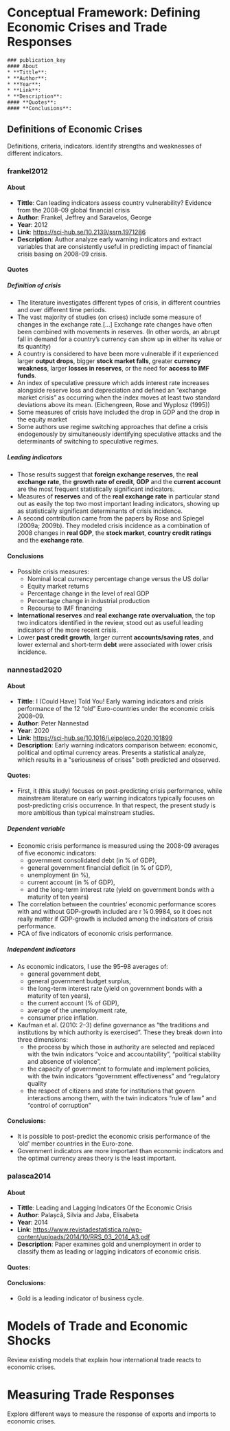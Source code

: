 # Conceptual Framework: Defining Economic Crises and Trade Responses

```
### publication_key
#### About
* **Tittle**:
* **Author**:
* **Year**: 
* **Link**:
* **Description**:
#### **Quotes**:
#### **Conclusions**:
```

## Definitions of Economic Crises
Definitions, criteria, indicators. identify strengths and weaknesses of different indicators.

### frankel2012
#### About
* **Tittle**: Can leading indicators assess country vulnerability? Evidence from the 2008–09 global financial crisis
* **Author**: Frankel, Jeffrey and Saravelos, George
* **Year**: 2012
* **Link**: https://sci-hub.se/10.2139/ssrn.1971286
* **Description**: Author analyze early warning indicators and extract variables that are consistently useful in predicting impact of financial crisis basing on 2008-09 crisis. 
#### **Quotes**
##### Definition of crisis 
* The literature investigates different types of crisis, in different countries and over different time periods.
* The vast majority of studies (on crises) include some measure of changes in the exchange rate.[...] Exchange rate changes have often been combined with movements in reserves. (In other words, an abrupt fall in demand for a country’s currency can show up in either its value or its quantity)
* A country is considered to have been more vulnerable if it experienced larger **output drops**, bigger **stock market falls**, greater **currency weakness**, larger **losses in reserves**, or the need for **access to IMF funds**.
* An index of speculative pressure which adds interest rate increases alongside reserve loss and depreciation and defined an “exchange market crisis” as occurring when the index moves at least two standard deviations above its mean. (Eichengreen, Rose and Wyplosz (1995))
* Some measures of crisis have included the drop in GDP and the drop in the equity market
* Some authors use regime switching approaches that define a crisis endogenously by simultaneously identifying speculative
attacks and the determinants of switching to speculative regimes.
##### Leading indicators
* Those results suggest that **foreign exchange reserves**, the **real exchange rate**, the **growth rate of credit**, **GDP** and the **current account** are the most frequent statistically significant indicators. 
* Measures of **reserves** and of the **real exchange rate** in particular stand out as easily
the top two most important leading indicators, showing up as statistically significant determinants of crisis incidence.
* A second contribution came from the papers by Rose and Spiegel (2009a; 2009b). They modeled crisis incidence as a combination of 2008 changes in **real GDP**, the **stock market**, **country credit ratings** and the **exchange rate**.

#### **Conclusions**
* Possible crisis measures:
  * Nominal local currency percentage change versus the US dollar
  * Equity market returns
  * Percentage change in the level of real GDP
  * Percentage change in industrial production
  * Recourse to IMF financing
* **International reserves** and **real exchange rate overvaluation**, the top two indicators identified in the review, stood out as useful leading indicators of the more recent crisis.
* Lower **past credit growth**, larger current **accounts/saving rates**, and lower external and short-term **debt** were associated with lower crisis incidence.


### nannestad2020
#### About
* **Tittle**: I (Could Have) Told You! Early warning indicators and crisis performance of the 12 “old” Euro-countries under the economic crisis 2008–09.
* **Author**: Peter Nannestad
* **Year**: 2020
* **Link**: https://sci-hub.se/10.1016/j.ejpoleco.2020.101899
* **Description**: Early warning indicators comparison between: economic, political and optimal currency areas. Presents a statistical analyze, which results in a "seriousness of crises" both predicted and observed.
#### **Quotes**:
* First, it (this study) focuses on post-predicting crisis performance, while mainstream literature on early warning indicators typically focuses on post-predicting crisis occurrence. In that respect, the present study is more ambitious than typical mainstream studies.
##### Dependent variable
* Economic crisis performance is measured using the 2008-09 averages of five economic indicators: 
  * government consolidated debt (in % of GDP),
  * general government financial deficit (in % of GDP), 
  * unemployment (in %), 
  * current account (in % of GDP), 
  * and the long-term interest rate (yield on government bonds with a maturity of ten years)
* The correlation between the countries’ economic performance scores with and without GDP-growth included are r ¼ 0.9984, so it does not really matter if GDP-growth is included among the indicators of crisis performance.
* PCA of five indicators of economic crisis performance.
##### Independent indicators
* As economic indicators, I use the 95–98 averages of:
  * general government debt, 
  * general government budget surplus, 
  * the long-term interest rate (yield on government bonds with a maturity of ten years),
  * the current account (% of GDP),
  * average of the unemployment rate,
  * consumer price inflation.
* Kaufman et al. (2010: 2–3) define governance as “the traditions and institutions by which authority is exercised”. These they break down into three dimensions:
  * the process by which those in authority are selected and replaced with the twin indicators “voice and accountability”, “political stability and absence of violence”, 
  * the capacity of government to formulate and implement policies, with the twin indicators “government effectiveness” and “regulatory quality
  * the respect of citizens and state for institutions that govern interactions among them, with the twin indicators “rule of law” and “control of corruption”
#### **Conclusions**:
* It is possible to post-predict the economic crisis performance of the 'old' member countries in the Euro-zone.
* Government indicators are more important than economic indicators and the optimal currency areas theory is the least important.

### palasca2014
#### About
* **Tittle**: Leading and Lagging Indicators Of the Economic Crisis
* **Author**: Palașcă, Silvia and Jaba, Elisabeta
* **Year**: 2014
* **Link**: https://www.revistadestatistica.ro/wp-content/uploads/2014/10/RRS_03_2014_A3.pdf
* **Description**: Paper examines gold and unemployment in order to classify them as leading or lagging indicators of economic crisis.
#### **Quotes**:
#### **Conclusions**:
* Gold is a leading indicator of business cycle.

# Models of Trade and Economic Shocks
Review existing models that explain how international trade reacts to economic  crises.

# Measuring Trade Responses
Explore different ways to measure the response of exports and imports to economic crises.


